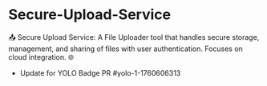 # Secure-Upload-Service
📤 Secure Upload Service: A File Uploader tool that handles secure storage, management, and sharing of files with user authentication. Focuses on cloud integration. 🌐


- Update for YOLO Badge PR #yolo-1-1760606313